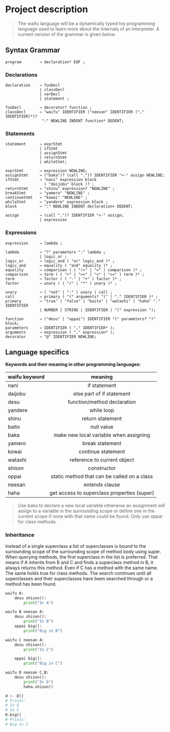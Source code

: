 # Project description

> The waifu language will be a dynamically typed toy programming language used to learn more about the internals of an interpreter.
> A current version of the grammar is given below.

## Syntax Grammar

```ebnf
program        → declaration* EOF ;
```

### Declarations

```ebnf
declaration    → funDecl
               | classDecl
               | varDecl
               | statement ;

funDecl        → decorator? function ;
classDecl      → "waifu" IDENTIFIER ("neesan" IDENTIFIER ("," IDENTIFIER)*)?
                ":" NEWLINE INDENT function* DEDENT;
```

[comment]: <> (after varDecl and statements instead of NEWLINE tokens i should probably also allow EOF tokens aswell.)

### Statements

```ebnf
statement      → exprStmt
               | ifStmt
               | assignStmt
               | returnStmt
               | whileStmt;

exprStmt       → expression NEWLINE;
assignStmt     → ("baka")? (call ".")? IDENTIFIER "<-" assign NEWLINE;
ifStmt         → "nani" expression block
                 ( "daijobu" block )? ;
returnStmt     → "shinu" expression? "NEWLINE" ;
breakStmt      → "yamero" "NEWLINE" ;
continueStmt   → "kowai" "NEWLINE" ;
whileStmt      → "yandere" expression block ;
block          → ":" NEWLINE INDENT declaration+ DEDENT;

assign         → (call ".")? IDENTIFIER "<-" assign;
               | expression
```

### Expressions

```ebnf
expression     → lambda ;

lambda         → "?" parameters ":" lambda ;
               | logic_or ;
logic_or       → logic_and ( "or" logic_and )* ;
logic_and      → equality ( "and" equality )* ;
equality       → comparison ( ( "!=" | "=" ) comparison )* ;
comparison     → term ( ( ">" | ">=" | "<" | "<=" ) term )* ;
term           → factor ( ( "-" | "+" ) factor )* ;
factor         → unary ( ( "/" | "*" ) unary )* ;

unary          → ( "not" | "-" ) unary | call ;
call           → primary ( "(" arguments? ")" | "." IDENTIFIER )* ;
primary        → "true" | "false" | "baito" | "watashi" | "haha" "." IDENTIFIER
               | NUMBER | STRING | IDENTIFIER | "(" expression ");

function       → ("desu" | "oppai") IDENTIFIER "(" parameters? ")" block;
parameters     → IDENTIFIER ( "," IDENTIFIER* );
arguments      → expression ( "," expression* );
decorator      → "@" IDENTIFIER NEWLINE;
```

## Language specifics

**Keywords and their meaning in other programming languages:**

| waifu keyword |                   meaning                   |
| ------------- | :-----------------------------------------: |
| nani          |                if statement                 |
| daijobu       |          else part of if statement          |
| desu          |         function/method declaration         |
| yandere       |                 while loop                  |
| shinu         |              return statement               |
| baito         |                 null value                  |
| baka          |   make new local variable when assigning    |
| yamero        |               break statement               |
| kowai         |             continue statement              |
| watashi       |         reference to current object         |
| shison        |                 constructor                 |
| oppai         | static method that can be called on a class |
| neesan        |               extends clause                |
| haha          | get access to superclass properties (super) |

> Use baka to declare a new local variable otherwise an assignment will assign to a variable in the surrounding scope or define one
> in the current scope if none with that name could be found.
> Only use oppai for class methods.

### Inheritance

Instead of a single superclass a list of superclasses is bound to the surrounding scope of the surrounding scope of method body using super.
When querying methods, the first superclass in the list is preferred. That means if A inherits from B and C and finds a superclass method in B, it always returns this method. Even if C has a method with the same name. The same holds true for class methods. The search continues until all superclasses and their superclasses have been searched through or a method has been found.

```python
waifu A:
    desu shison():
        print("In A")

waifu B neesan A:
    desu shison():
        print("In B")
    oppai big():
        print("Big in B")

waifu C neesan A:
    desu shison():
        print("In C")

    oppai big():
        print("Big in C")

waifu D neesan C,B:
    desu shison():
        print("In D")
        haha.shison()

d <- D()
# Prints:
# In D
# In C
D.big()
# Prints:
# Big in C
```
